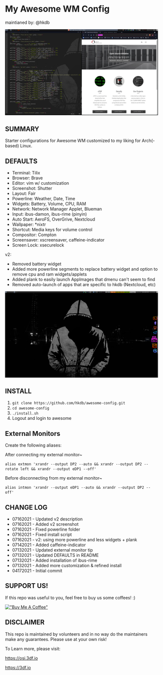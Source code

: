 # My Awesome WM Config
maintianed by: @hkdb

![screenshot](awesome-config-ss.png)

## SUMMARY

Starter configurations for Awesome WM customized to my liking for Arch(-based) Linux.

## DEFAULTS

- Terminal: Tilix
- Browser: Brave
- Editor: vim w/ customization
- Screenshot: Shutter
- Layout: Fair
- Powerline: Weather, Date, Time
- Widgets: Battery, Volume, CPU, RAM
- Network: Network Manager Applet, Blueman
- Input: ibus-damon, ibus-rime (pinyin) 
- Auto Start: AeroFS, OverGrive, Nextcloud
- Wallpaper: *nixtr
- Shortcut: Media keys for volume control
- Compositor: Compton
- Screensaver: xscreensaver, caffeine-indicator
- Screen Lock: xsecurelock

v2:

- Removed battery widget
- Added more powerline segments to replace battery widget and option to remove cpu and ram widgets/applets
- Added plank to easily launch AppImages that dmenu can't seem to find
- Removed auto-launch of apps that are specific to hkdb (Nextcloud, etc)

![screenshot](awesome-config-ss-v2.png)

## INSTALL

1. `git clone https://github.com/hkdb/awesome-config.git`
2. `cd awesome-config`
3. `./install.sh`
4. Logout and login to awesome

## External Monitors

Create the following aliases:

After connecting my external monitor~

```
alias extmon 'xrandr --output DP2 --auto && xrandr --output DP2 --rotate left && xrandr --output eDP1 --off'
```

Before disconnecting from my external monitor~

```
alias intmon 'xrandr --output eDP1 --auto && xrandr --output DP2 --off'
```

## CHANGE LOG

- 07162021 - Updated v2 description
- 07162021 - Added v2 screenshot
- 07162021 - Fixed powerline folder 
- 07162021 - Fixed install script
- 07162021 - v2: using more powerline and less widgets + plank
- 07142021 - Added caffeine-indicator
- 07132021 - Updated external monitor tip
- 07132021 - Updated DEFAULTS in README
- 07132021 - Added installation of ibus-rime
- 07132021 - Added more customization & refined install
- 04172021 - Initial commit

## SUPPORT US!

If this repo was useful to you, feel free to buy us some coffees! :)

[!["Buy Me A Coffee"](https://www.buymeacoffee.com/assets/img/custom_images/yellow_img.png)](https://www.buymeacoffee.com/3dfosi)

## DISCLAIMER

This repo is maintained by volunteers and in no way do the maintainers make any guarantees. Please use at your own risk!

To Learn more, please visit:

https://osi.3df.io

https://3df.io


